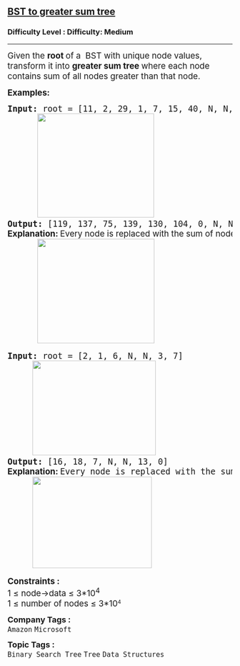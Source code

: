 <h2><a href="https://www.geeksforgeeks.org/problems/bst-to-greater-sum-tree/1?_gl=1*qhycih*_up*MQ..*_gs*MQ..&gclid=CjwKCAjw--K_BhB5EiwAuwYoylK5XzDwQqyzmbeNyd6lbwEki04LPSPJ3QfSMrU-U2MbFA0DRoegrBoCPiYQAvD_BwE&gbraid=0AAAAAC9yBkDs_DoJKxMS1sI6NNYmbwb_h">BST to greater sum tree</a></h2><h3>Difficulty Level : Difficulty: Medium</h3><hr><div class="problems_problem_content__Xm_eO"><p><span style="font-size: 14pt;">Given the&nbsp;<strong>root&nbsp;</strong>of a&nbsp;&nbsp;BST with unique node values, transform it into <strong>greater sum tree </strong>where each node contains sum of all nodes&nbsp;greater&nbsp;than that node.</span></p>
<p><span style="font-size: 14pt;"><strong>Examples:</strong></span></p>
<pre><span style="font-size: 14pt;"><strong>Input: </strong>root = [11, 2, 29, 1, 7, 15, 40, N, N, N, N, N, N, 35, N]<br>      <img src="https://media.geeksforgeeks.org/img-practice/prod/addEditProblem/706357/Web/Other/blobid0_1759556071.webp" width="261" height="233"><br><strong>Output:</strong> [119, 137, 75, 139, 130, 104, 0, N, N, N, N, N, N, 40, N]<br><strong style="font-family: -apple-system, BlinkMacSystemFont, 'Segoe UI', Roboto, Oxygen, Ubuntu, Cantarell, 'Open Sans', 'Helvetica Neue', sans-serif;">Explanation: </strong><span style="font-family: -apple-system, BlinkMacSystemFont, 'Segoe UI', Roboto, Oxygen, Ubuntu, Cantarell, 'Open Sans', 'Helvetica Neue', sans-serif;">Every node is replaced with the sum of nodes greater than itself. </span><br>      <img src="https://media.geeksforgeeks.org/img-practice/prod/addEditProblem/706357/Web/Other/blobid1_1759556181.webp" width="262" height="234">
</span></pre>
<pre><span style="font-size: 14pt;"><strong>Input</strong><strong>:</strong> root = [2, 1, 6, N, N, 3, 7]<br>     <img src="https://media.geeksforgeeks.org/img-practice/prod/addEditProblem/706357/Web/Other/blobid2_1759556893.webp" width="276" height="212"><br><strong>Output: </strong>[16, 18, 7, N, N, 13, 0]<br><strong style="font-family: -apple-system, BlinkMacSystemFont, 'Segoe UI', Roboto, Oxygen, Ubuntu, Cantarell, 'Open Sans', 'Helvetica Neue', sans-serif;">Explanation: </strong>Every node is replaced with the sum of nodes greater than itself.<span style="font-family: -apple-system, BlinkMacSystemFont, 'Segoe UI', Roboto, Oxygen, Ubuntu, Cantarell, 'Open Sans', 'Helvetica Neue', sans-serif;"> </span><br>     <img src="https://media.geeksforgeeks.org/img-practice/prod/addEditProblem/706357/Web/Other/blobid3_1759556991.webp" width="267" height="205"></span></pre>
<div><span style="font-size: 14pt;"><strong>Constraints :</strong></span></div>
<div><span style="font-size: 14pt;">1 ≤ node-&gt;data ≤ 3*10<sup>4</sup></span></div>
<div><span style="font-size: 14pt;">1 ≤ number of nodes ≤ 3</span><span style="font-size: 18.6667px;">*10</span><sup>4</sup></div></div><p><span style=font-size:18px><strong>Company Tags : </strong><br><code>Amazon</code>&nbsp;<code>Microsoft</code>&nbsp;<br><p><span style=font-size:18px><strong>Topic Tags : </strong><br><code>Binary Search Tree</code>&nbsp;<code>Tree</code>&nbsp;<code>Data Structures</code>&nbsp;